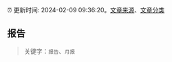 :alarm_clock: 更新时间: 2024-02-09 09:36:20。[文章来源](/README.md)、[文章分类](/TAGS.md)

## 报告


> 关键字：`报告`、`月报`



